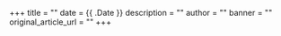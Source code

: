 +++
title = ""
date = {{ .Date }}
description = ""
author = ""
banner = ""
original_article_url = ""
+++
